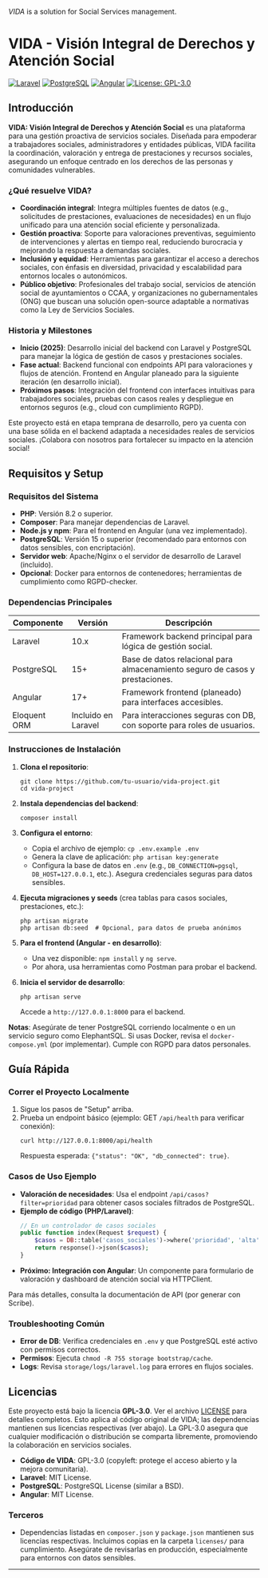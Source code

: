*VIDA* is a solution for Social Services management.
# VIDA - Visión Integral de Derechos y Atención Social

[![Laravel](https://img.shields.io/badge/Laravel-10.x-red.svg)](https://laravel.com) [![PostgreSQL](https://img.shields.io/badge/PostgreSQL-15-blue.svg)](https://www.postgresql.org) [![Angular](https://img.shields.io/badge/Angular-17-green.svg)](https://angular.io) [![License: GPL-3.0](https://img.shields.io/badge/License-GPLv3-blue.svg)](LICENSE)

## Introducción

**VIDA: Visión Integral de Derechos y Atención Social** es una plataforma para una gestión proactiva de servicios sociales. Diseñada para empoderar a trabajadores sociales, administradores y entidades públicas, VIDA facilita la coordinación, valoración y entrega de prestaciones y recursos sociales, asegurando un enfoque centrado en los derechos de las personas y comunidades vulnerables.

### ¿Qué resuelve VIDA?
- **Coordinación integral**: Integra múltiples fuentes de datos (e.g., solicitudes de prestaciones, evaluaciones de necesidades) en un flujo unificado para una atención social eficiente y personalizada.
- **Gestión proactiva**: Soporte para valoraciones preventivas, seguimiento de intervenciones y alertas en tiempo real, reduciendo burocracia y mejorando la respuesta a demandas sociales.
- **Inclusión y equidad**: Herramientas para garantizar el acceso a derechos sociales, con énfasis en diversidad, privacidad y escalabilidad para entornos locales o autonómicos.
- **Público objetivo**: Profesionales del trabajo social, servicios de atención social de ayuntamientos o CCAA, y organizaciones no gubernamentales (ONG) que buscan una solución open-source adaptable a normativas como la Ley de Servicios Sociales.

### Historia y Milestones
- **Inicio (2025)**: Desarrollo inicial del backend con Laravel y PostgreSQL para manejar la lógica de gestión de casos y prestaciones sociales.
- **Fase actual**: Backend funcional con endpoints API para valoraciones y flujos de atención. Frontend en Angular planeado para la siguiente iteración (en desarrollo inicial).
- **Próximos pasos**: Integración del frontend con interfaces intuitivas para trabajadores sociales, pruebas con casos reales y despliegue en entornos seguros (e.g., cloud con cumplimiento RGPD).

Este proyecto está en etapa temprana de desarrollo, pero ya cuenta con una base sólida en el backend adaptada a necesidades reales de servicios sociales. ¡Colabora con nosotros para fortalecer su impacto en la atención social!

## Requisitos y Setup

### Requisitos del Sistema
- **PHP**: Versión 8.2 o superior.
- **Composer**: Para manejar dependencias de Laravel.
- **Node.js y npm**: Para el frontend en Angular (una vez implementado).
- **PostgreSQL**: Versión 15 o superior (recomendado para entornos con datos sensibles, con encriptación).
- **Servidor web**: Apache/Nginx o el servidor de desarrollo de Laravel (incluido).
- **Opcional**: Docker para entornos de contenedores; herramientas de cumplimiento como RGPD-checker.

### Dependencias Principales
| Componente | Versión | Descripción |
|------------|---------|-------------|
| Laravel | 10.x | Framework backend principal para lógica de gestión social. |
| PostgreSQL | 15+ | Base de datos relacional para almacenamiento seguro de casos y prestaciones. |
| Angular | 17+ | Framework frontend (planeado) para interfaces accesibles. |
| Eloquent ORM | Incluido en Laravel | Para interacciones seguras con DB, con soporte para roles de usuarios. |

### Instrucciones de Instalación
1. **Clona el repositorio**:
   ```
   git clone https://github.com/tu-usuario/vida-project.git
   cd vida-project
   ```

2. **Instala dependencias del backend**:
   ```
   composer install
   ```

3. **Configura el entorno**:
   - Copia el archivo de ejemplo: `cp .env.example .env`
   - Genera la clave de aplicación: `php artisan key:generate`
   - Configura la base de datos en `.env` (e.g., `DB_CONNECTION=pgsql`, `DB_HOST=127.0.0.1`, etc.). Asegura credenciales seguras para datos sensibles.

4. **Ejecuta migraciones y seeds** (crea tablas para casos sociales, prestaciones, etc.):
   ```
   php artisan migrate
   php artisan db:seed  # Opcional, para datos de prueba anónimos
   ```

5. **Para el frontend (Angular - en desarrollo)**:
   - Una vez disponible: `npm install` y `ng serve`.
   - Por ahora, usa herramientas como Postman para probar el backend.

6. **Inicia el servidor de desarrollo**:
   ```
   php artisan serve
   ```
   Accede a `http://127.0.0.1:8000` para el backend.

**Notas**: Asegúrate de tener PostgreSQL corriendo localmente o en un servicio seguro como ElephantSQL. Si usas Docker, revisa el `docker-compose.yml` (por implementar). Cumple con RGPD para datos personales.

## Guía Rápida

### Correr el Proyecto Localmente
1. Sigue los pasos de "Setup" arriba.
2. Prueba un endpoint básico (ejemplo: GET `/api/health` para verificar conexión):
   ```
   curl http://127.0.0.1:8000/api/health
   ```
   Respuesta esperada: `{"status": "OK", "db_connected": true}`.

### Casos de Uso Ejemplo
- **Valoración de necesidades**: Usa el endpoint `/api/casos?filter=prioridad` para obtener casos sociales filtrados de PostgreSQL.
- **Ejemplo de código (PHP/Laravel)**:
  ```php
  // En un controlador de casos sociales
  public function index(Request $request) {
      $casos = DB::table('casos_sociales')->where('prioridad', 'alta')->with('prestaciones')->get();
      return response()->json($casos);
  }
  ```
- **Próximo: Integración con Angular**: Un componente para formulario de valoración y dashboard de atención social via HTTPClient.

Para más detalles, consulta la documentación de API (por generar con Scribe).

### Troubleshooting Común
- **Error de DB**: Verifica credenciales en `.env` y que PostgreSQL esté activo con permisos correctos.
- **Permisos**: Ejecuta `chmod -R 755 storage bootstrap/cache`.
- **Logs**: Revisa `storage/logs/laravel.log` para errores en flujos sociales.

## Licencias

Este proyecto está bajo la licencia **GPL-3.0**. Ver el archivo [LICENSE](LICENSE) para detalles completos. Esto aplica al código original de VIDA; las dependencias mantienen sus licencias respectivas (ver abajo). La GPL-3.0 asegura que cualquier modificación o distribución se comparta libremente, promoviendo la colaboración en servicios sociales.

- **Código de VIDA**: GPL-3.0 (copyleft: protege el acceso abierto y la mejora comunitaria).
- **Laravel**: MIT License.
- **PostgreSQL**: PostgreSQL License (similar a BSD).
- **Angular**: MIT License.

### Terceros
- Dependencias listadas en `composer.json` y `package.json` mantienen sus licencias respectivas. Incluimos copias en la carpeta `licenses/` para cumplimiento. Asegúrate de revisarlas en producción, especialmente para entornos con datos sensibles.

---
